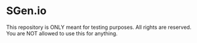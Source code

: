 # SGen.io

This repository is ONLY meant for testing purposes.
All rights are reserved.
You are NOT allowed to use this for anything.
